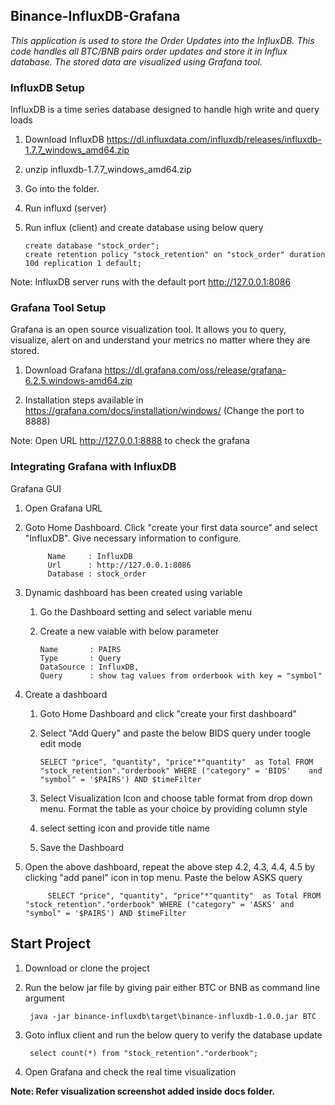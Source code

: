 ## Binance-InfluxDB-Grafana

   *This application is used to store the Order Updates into the InfluxDB. This code handles all BTC/BNB pairs order updates and store it in Influx database. The stored data are visualized using Grafana tool.*
   
### InfluxDB Setup

InfluxDB is a time series database designed to handle high write and query loads

   1. Download InfluxDB https://dl.influxdata.com/influxdb/releases/influxdb-1.7.7_windows_amd64.zip
   
   2. unzip influxdb-1.7.7_windows_amd64.zip
   
   3. Go into the folder.
   
   4. Run influxd (server)
   
   5. Run influx (client) and create database using below query
   
          create database "stock_order";
          create retention policy "stock_retention" on "stock_order" duration 10d replication 1 default;
          

   Note: InfluxDB server runs with the default port http://127.0.0.1:8086

### Grafana Tool Setup

Grafana is an open source visualization tool. It allows you to query, visualize, alert on and understand your metrics no matter where they are stored. 

   1. Download Grafana https://dl.grafana.com/oss/release/grafana-6.2.5.windows-amd64.zip
   
   2. Installation steps available in https://grafana.com/docs/installation/windows/ (Change the port to 8888)
    
   Note: Open URL http://127.0.0.1:8888 to check the grafana 

### Integrating Grafana with InfluxDB

Grafana GUI 

   1. Open Grafana URL 

   2. Goto Home Dashboard. Click "create your first data source" and select "InfluxDB". Give necessary information to configure.
   
               Name     : InfluxDB
               Url      : http://127.0.0.1:8086
               Database : stock_order

   3. Dynamic dashboard has been created using variable
   
        1. Go the Dashboard setting and select variable menu

        2. Create a new vaiable with below parameter
      
               Name       : PAIRS
               Type       : Query
               DataSource : InfluxDB,
               Query      : show tag values from orderbook with key = "symbol"

   4. Create a dashboard 
   
        1. Goto Home Dashboard and click "create your first dashboard" 
        
        2. Select "Add Query" and paste the below BIDS query under toogle edit mode
        
               SELECT "price", "quantity", "price"*"quantity"  as Total FROM "stock_retention"."orderbook" WHERE ("category" = 'BIDS'    and  "symbol" = '$PAIRS') AND $timeFilter

        3. Select Visualization Icon and choose table format from drop down menu. Format the table as your choice by providing column               style 
        
        4. select setting icon and provide title name
        
        5. Save the Dashboard
        
   5. Open the above dashboard, repeat the above step 4.2, 4.3, 4.4, 4.5 by clicking "add panel" icon in top menu. Paste the below ASKS       query 
          
               SELECT "price", "quantity", "price"*"quantity"  as Total FROM "stock_retention"."orderbook" WHERE ("category" = 'ASKS' and  "symbol" = '$PAIRS') AND $timeFilter
  
## Start Project

   1. Download or clone the project
   
   2. Run the below jar file by giving pair either BTC or BNB as command line argument
   
           java -jar binance-influxdb\target\binance-influxdb-1.0.0.jar BTC 
           
   3. Goto influx client and run the below query to verify the database update   
   
           select count(*) from "stock_retention"."orderbook";
         
   4. Open Grafana and check the real time visualization


   **Note: Refer visualization screenshot added inside docs folder.**



   
 
